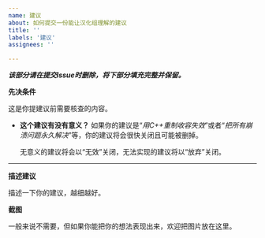 ```yaml
---
name: 建议
about: 如何提交一份能让汉化组理解的建议
title: ''
labels: '建议'
assignees: ''

---
```


***该部分请在提交Issue时删除，将下部分填充完整并保留。***

**先决条件**

这是你提建议前需要核查的内容。

- **这个建议有没有意义？** 如果你的建议是“*用C++重制收容失效*”或者“*把所有崩溃问题永久解决*”等，你的建议将会很快关闭且可能被删掉。

    无意义的建议将会以“无效”关闭，无法实现的建议将以“放弃”关闭。

****

**描述建议**

描述一下你的建议，越细越好。

**截图**

一般来说不需要，但如果你能把你的想法表现出来，欢迎把图片放在这里。